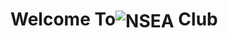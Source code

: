 <h1>Welcome To<a h ref="#" target="_blank" rel="noreferrer"><img align="Center"  src="https://drive.google.com/file/d/1_gIgOyO6KW2TrdLgUbVJEspg8UK1uyD_/preview" alt="NSEA" /></a> Club</h1>
